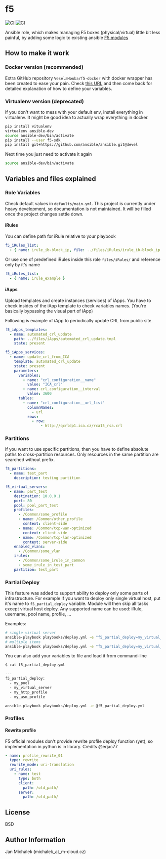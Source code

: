 # f5

[![CI](https://github.com/VeselaHouba/f5-ansible/workflows/CI/badge.svg)](https://github.com/VeselaHouba/f5-ansible/actions?query=workflow%3ACI)
[![CI](https://drone.m-cloud.cz/api/badges/VeselaHouba/f5-ansible/status.svg)](https://drone.m-cloud.cz/VeselaHouba/f5-ansible)


Ansible role, which makes managing F5 boxes (physical/virtual) little bit less painful, by adding some logic to existing ansible [F5 modules](https://docs.ansible.com/ansible/latest/modules/list_of_network_modules.html#f5)

## How to make it work

### Docker version (recommended)
Extra GitHub repository `VeselaHouba/f5-docker` with docker wrapper has been created to ease your pain. Check [this URL](https://github.com/VeselaHouba/f5-docker) and then come back for detailed explanation of how to define your variables.


### Virtualenv version (deprecated)
If you don't want to mess with your default env, install everything in virtualenv. It might be good idea to actually wrap everything in docker.

```bash
pip install vitualenv
virtualenv ansible-dev
source ansible-dev/bin/activate
pip install --user f5-sdk
pip install git+https://github.com/ansible/ansible.git@devel
```

Next time you just need to activate it again

```bash
source ansible-dev/bin/activate
```

## Variables and files explained

### Role Variables
Check default values in `defaults/main.yml`. This project is currently under heavy development, so documentation is not maintained. It will be filled once the project changes settle down.

#### iRules
You can define path for iRule relative to your playbook

```yaml
f5_iRules_list:
  - { name: irule_ib-block_ip, file: ../files/iRules/irule_ib-block_ip.tcl}
```

Or use one of predefined iRules inside this role `files/iRules/` and reference only by it's name

```yaml
f5_iRules_list:
  - { name: irule_example }
```

#### iApps

Upload templates and create instances (services) of iApps. You have to check insides of the iApp template to check variables names. (You're basically bypassing the visual part of iApp)

Following is example of iApp to periodically update CRL from public site.

```yaml
f5_iApps_templates:
  - name: automated_crl_update
    path: ../files/iApps/automated_crl_update.tmpl
    state: present

f5_iApps_services:
  - name: update_crl_from_ICA
    template: automated_crl_update
    state: present
    parameters:
      variables:
        - name: "crl_configuration__name"
          value: "ICA_crl"
        - name: crl_configuration__interval
          value: 3600
      tables:
        - name: "crl_configuration__url_list"
          columnNames:
            - url
          rows:
            - row:
                - http://qcrldp1.ica.cz/rca15_rsa.crl

```


### Partitions
If you want to use specific partitions, then you have to define absolute paths to cross-partition resources. Only resources in the same partition are searched without prefix.

```YAML
f5_partitions:
  - name: test_part
    description: testing partition

f5_virtual_servers:
  - name: part_test
    destination: 10.0.0.1
    port: 80
    pool: pool_part_test
    profiles:
      - /Common/some_profile
      - name: /Common/other_profile
        context: client-side
      - name: /Common/tcp-wan-optimized
        context: client-side
      - name: /Common/tcp-lan-optimized
        context: server-side
    enabled_vlans:
      - /Common/some_vlan
    irules:
      - /Common/some_irule_in_common
      - some_irule_in_test_part
    partition: test_part
```

### Partial Deploy
This feature was added to support ability to deploy only some parts of infrastructure. For example if you want to deploy only single virtual host, put it's name to `f5_partial_deploy` variable. Module will then skip all tasks except virtual host deploy. Any supported name can be used: iRule, username, pool name, profile, ...

Examples:
```bash
# single virtual server
ansible-playbook playbooks/deploy.yml -e "f5_partial_deploy=my_virtual_server"
# multiple items
ansible-playbook playbooks/deploy.yml -e "f5_partial_deploy=my_virtual_server,my_pool"
```

You can also add your variables to file and load it from command-line
```bash
$ cat f5_partial_deploy.yml

---
f5_partial_deploy:
  - my_pool
  - my_virtual_server
  - my_http_profile
  - my_asm_profile

ansible-playbook playbooks/deploy.yml -e @f5_partial_deploy.yml
```

### Profiles

#### Rewrite profile
F5 official modules don't provide rewrite profile deploy function (yet), so implementation in python is in library. Credits @erjac77
```YAML
- name: profile_rewrite_01
  type: rewrite
  rewrite_mode: uri-translation
  uri_rules:
    - name: test
      type: both
      client:
        path: /old_path/
      server:
        path: /old_path/
```


## License

BSD

## Author Information
Jan Michalek (michalek_at_m-cloud.cz)
